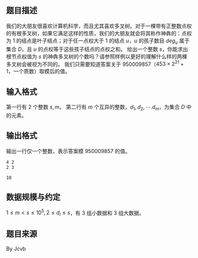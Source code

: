 ## 题目描述

我们的大朋友很喜欢计算机科学，而且尤其喜欢多叉树。对于一棵带有正整数点权的有根多叉树，如果它满足这样的性质，我们的大朋友就会将其称作神犇的：点权为 $1$ 的结点是叶子结点；对于任一点权大于 $1$ 的结点 $u$，$u$ 的孩子数目 $deg_u$ 属于集合 $D$，且 $u$ 的点权等于这些孩子结点的点权之和。
给出一个整数 $s$，你能求出根节点权值为 $s$ 的神犇多叉树的个数吗？请参照样例以更好的理解什么样的两棵多叉树会被视为不同的。
我们只需要知道答案关于 $950009857$（$453\times 2^{21}+1$，一个质数）取模后的值。

## 输入格式

第一行有 $2$ 个整数 $s,m$。
第二行有 $m$ 个互异的整数，$d_1,d_2,\cdots.d_m$，为集合 $D$ 中的元素。

## 输出格式

输出一行仅一个整数，表示答案模 $950009857$ 的值。

```input1
4 2
2 3
```

```output1
10
```

## 数据规模与约定

$1\le m<s\le 10^5, 2\le d_i\le s$，有 $3$ 组小数据和 $3$ 组大数据。

## 题目来源

By Jcvb

